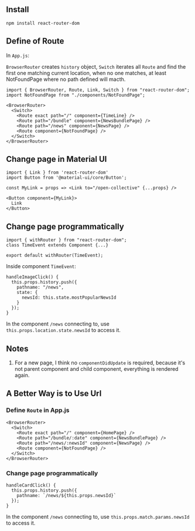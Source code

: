 ## Install

```
npm install react-router-dom
```

## Define of Route

In `App.js`:

`BrowserRouter` creates `history` object, `Switch` iterates all `Route` and find the first one matching current location, when no one matches, at least NotFoundPage where no path defined will macth.

```
import { BrowserRouter, Route, Link, Switch } from "react-router-dom";
import NotFoundPage from "./components/NotFoundPage";

<BrowserRouter>
  <Switch>
    <Route exact path="/" component={TimeLine} />
    <Route path="/bundle" component={NewsBundlePage} />
    <Route path="/news" component={NewsPage} />
    <Route component={NotFoundPage} />
  </Switch>
</BrowserRouter>
```

## Change page in Material UI

```
import { Link } from 'react-router-dom'
import Button from '@material-ui/core/Button';

const MyLink = props => <Link to="/open-collective" {...props} />

<Button component={MyLink}>
  Link
</Button>
```

## Change page programmatically

```
import { withRouter } from "react-router-dom";
class TimeEvent extends Component {...}

export default withRouter(TimeEvent);
```

Inside component `TimeEvent`:

```
handleImageClick() {
  this.props.history.push({
    pathname: "/news",
    state: {
      newsId: this.state.mostPopularNewsId
    }
  });
}
```

In the component `/news` connecting to, use `this.props.location.state.newsId` to access it.

## Notes

1. For a new page, I think no `componentDidUpdate` is required, because it's not parent component and child component, everything is rendered again.

## A Better Way is to Use Url

### Define `Route` in App.js

```
<BrowserRouter>
  <Switch>
    <Route exact path="/" component={HomePage} />
    <Route path="/bundle/:date" component={NewsBundlePage} />
    <Route path="/news/:newsId" component={NewsPage} />
    <Route component={NotFoundPage} />
  </Switch>
</BrowserRouter>
```

### Change page programmatically

```
handleCardClick() {
  this.props.history.push({
    pathname: `/news/${this.props.newsId}`
  });
}
```

In the component `/news` connecting to, use `this.props.match.params.newsId` to access it.

